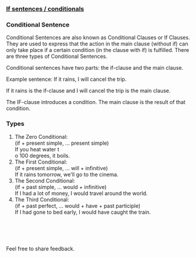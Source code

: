 ### [If sentences / conditionals](https://Prayuja-Teli.github.io/Blog/conditionals)<br/>

### Conditional Sentence<br/>

Conditional Sentences are also known as Conditional Clauses or If Clauses. They are used to express that the action in the main clause (without if) can only take place if a certain condition (in the clause with if) is fulfilled. There are three types of Conditional Sentences.<br/>

Conditional sentences have two parts: the if-clause and the main clause.<br/>

Example sentence: If it rains, I will cancel the trip.<br/>

If it rains is the if-clause and I will cancel the trip is the main clause.<br/>

The IF-clause introduces a condition. The main clause is the result of that condition.<br/>

### Types<br/>

1. The Zero Conditional: <br/>
(if + present simple, ... present simple)<br/>
If you heat water t<br/>o 100 degrees, it boils.
2. The First Conditional:<br/>
(if + present simple, ... will + infinitive)<br/>
If it rains tomorrow, we'll go to the cinema.
3. The Second Conditional:<br/>
(if + past simple, ... would + infinitive)<br/>
If I had a lot of money, I would travel around the world.<br/>
4. The Third Conditional: <br/>
(if + past perfect, ... would + have + past participle)<br/> 
If I had gone to bed early, I would have caught the train.<br/><br/><br/><br/><br/>

Feel free to share feedback.
